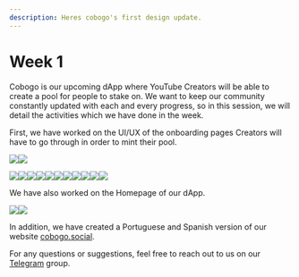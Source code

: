 ```yaml
---
description: Heres cobogo's first design update.
---
```


# Week 1

Cobogo is our upcoming dApp where YouTube Creators will be able to create a pool for people to stake on. We want to keep our community constantly updated with each and every progress, so in this session, we will detail the activities which we have done in the week.

First, we have worked on the UI/UX of the onboarding pages Creators will have to go through in order to mint their pool.

&#x20;![](<../.gitbook/assets/1-Submit a channel - 01.png>)![](<../.gitbook/assets/2-Submit a channel - 02.png>)

![](<../.gitbook/assets/3-Submit a channel - 03.png>)![](<../.gitbook/assets/4-Submit a channel - 03-2.png>)![](<../.gitbook/assets/5-Submit a channel - 03-3.png>)![](<../.gitbook/assets/6-Submit a channel - 03 - Waitlist.png>)![](<../.gitbook/assets/7-Submit a channel - 04.png>)![](<../.gitbook/assets/8-Submit a channel - 04-2.png>)![](<../.gitbook/assets/9-Submit a channel - 05.png>)![](<../.gitbook/assets/10-Submit a channel - 06.png>)![](<../.gitbook/assets/11-Submit a channel - 8.png>)![](<../.gitbook/assets/12-Submit a channel - 06-3.png>)![](<../.gitbook/assets/13-Submit a channel - 07.png>)

We have also worked on the Homepage of our dApp.

![](../.gitbook/assets/14-Channels.png)![](../.gitbook/assets/15-Profile.png)

In addition, we have created a Portuguese and Spanish version of our website [cobogo.social](https://cobogo.social).

For any questions or suggestions, feel free to reach out to us on our [Telegram](https://t.me/cobogosocial) group.
